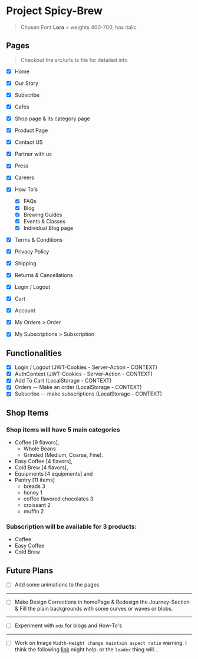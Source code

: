 # Project Spicy-Brew

> Chosen Font **Lora** = weights 400-700, has italic

## Pages
> Checkout the src/urls.ts file for detailed info
- [x] Home
- [x] Our Story
- [x] Subscribe
- [x] Cafes
- [x] Shop page & its category page
- [x] Product Page
- [x] Contact US
- [x] Partner with us

- [x] Press
- [x] Careers 
- [x] How To's
    - [x] FAQs 
    - [x] Blog
    - [x] Brewing Guides
    - [x] Events & Classes
    - [x] Individual Blog page

- [x] Terms & Conditions
- [x] Privacy Policy
- [x] Shipping
- [x] Returns & Cancellations

- [x] Login / Logout
- [x] Cart

- [x] Account
- [x] My Orders > Order
- [x] My Subscriptions > Subscription

## Functionalities

- [x] Login / Logout (JWT-Cookies - Server-Action - CONTEXT)
- [x] AuthContext (JWT-Cookies - Server-Action - CONTEXT)
- [x] Add To Cart (LocalStorage - CONTEXT)
- [x] Orders -- Make an order (LocalStorage - CONTEXT)
- [x] Subscribe -- make subscriptions (LocalStorage - CONTEXT)

## Shop Items
### Shop items will have 5 main categories 
- Coffee [9 flavors], 
    - Whole Beans 
    - Grinded (Medium, Coarse, Fine).
- Easy Coffee [4 flavors], 
- Cold Brew [4 flavors], 
- Equipments [4 equipments] and 
- Pantry [11 items]
    - breads 3
    - honey 1
    - coffee flavored chocolates 3
    - croissant 2
    - muffin 2

### Subscription will be available for 3 products:
- Coffee
- Easy Coffee
- Cold Brew

## Future Plans
- [ ] Add some animations to the pages
----
- [ ] Make Design Corrections in homePage & Redesign the Journey-Section & Fill the plain backgrounds with some curves or waves or blobs.
----
- [ ] Experiment with `mdx` for blogs and How-To's
----
- [ ] Work on Image `Width-Height change maintain aspect ratio` warning. I think the following [link](https://stackoverflow.com/questions/69230343/nextjs-image-component-with-fixed-witdth-and-auto-height) might help. or the `loader` thing will...